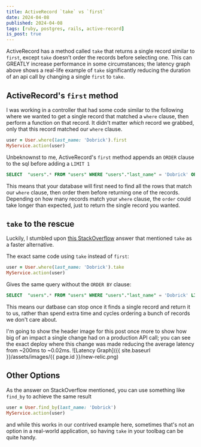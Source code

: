 ```yaml
---
title: ActiveRecord `take` vs `first`
date: 2024-04-08
published: 2024-04-08
tags: [ruby, postgres, rails, active-record]
is_post: true
---
```

ActiveRecord has a method called `take` that returns a single record similar to `first`, except `take` doesn’t order the records before selecting one. This can GREATLY increase performance in some circumstances; the latency graph above shows a real-life example of `take` significantly reducing the duration of an api call by changing a single `first` to `take`.
<!--more-->

## ActiveRecord's `first` method
I was working in a controller that had some code similar to the following where we wanted to get a single record that matched a `where` clause, then perform a function on that record. It didn't matter _which_ record we grabbed, only that this record matched our `where` clause.

```ruby
user = User.where(last_name: 'Dobrick').first
MyService.action(user)
```

Unbeknownst to me, ActiveRecord's `first` method appends an `ORDER` clause to the sql before adding a `LIMIT 1`

```sql
SELECT  "users".* FROM "users" WHERE "users"."last_name" = 'Dobrick' ORDER BY "users"."id" ASC LIMIT 1
```

This means that your database will first need to find all the rows that match our `where` clause, then order them before returning one of the records. Depending on how many records match your `where` clause, the `order` could take longer than expected, just to return the single record you wanted.


## `take` to the rescue
Luckily, I stumbled upon [this StackOverflow](https://stackoverflow.com/questions/18496421/take-vs-first-performance-in-ruby-on-rails/18498255#18498255) answer that mentioned `take` as a faster alternative.

The exact same code using `take` instead of `first`:

```ruby
user = User.where(last_name: 'Dobrick').take
MyService.action(user)
```

Gives the same query without the `ORDER BY` clause:
```sql
SELECT  "users".* FROM "users" WHERE "users"."last_name" = 'Dobrick' LIMIT 1
```

This means our datbase can stop once it finds a single record and return it to us, rather than spend extra time and cycles ordering a bunch of records we don't care about.

I'm going to show the header image for this post once more to show how big of an impact a single change had on a production API call; you can see the exact deploy where this change was made reducing the average latency from ~200ms to ~0.02ms.
![Latency Graph]({{ site.baseurl }}/assets/images/{{ page.id }}/new-relic.png)

## Other Options
As the answer on StackOverflow mentioned, you can use something like `find_by` to achieve the same result

```ruby
user = User.find_by(last_name: 'Dobrick')
MyService.action(user)
```

and while this works in our contrived example here, sometimes that's not an option in a real-world application, so having `take` in your toolbag can be quite handy.